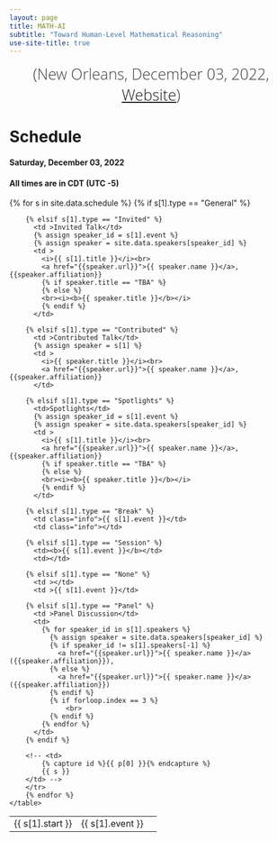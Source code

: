 ```yaml
---
layout: page
title: MATH-AI
subtitle: "Toward Human-Level Mathematical Reasoning"
use-site-title: true
---
```

<div class="venue" style="font-size: 27px; display: block; font-family: 'Open Sans', 'Helvetica Neue', Helvetica, Arial, sans-serif; font-weight: 300; color: #404040; text-align: center;">
  <!-- (NeurIPS 2022 Workshop: <a href="https://neurips.cc/Conferences/2022" target="_blank">Website</a>) <br> -->
  (New Orleans, December 03, 2022, <a href="https://neurips.cc/virtual/2022/workshop/50015" target="_blank">Website</a>)
</div>

# Schedule

#### Saturday, December 03, 2022
#### All times are in CDT (UTC -5)
<!-- #### Location: West 109 + 110, Area West Level 1 -->
<!-- #### Live Video Stream: [link](https://slideslive.com/neurips/neurips-2019-west-109-110-live) -->


<div class="container">
  <div class="row">
    <table class="table">
        {% for s in site.data.schedule %}
        <tr>
        <td>{{ s[1].start }}</td>
        {% if s[1].type == "General" %}
          <td>{{ s[1].event }}</td>
          <td></td>

        {% elsif s[1].type == "Invited" %}
          <td >Invited Talk</td>
          {% assign speaker_id = s[1].event %}
          {% assign speaker = site.data.speakers[speaker_id] %}
          <td >
            <i>{{ s[1].title }}</i><br>
            <a href="{{speaker.url}}">{{ speaker.name }}</a>, {{speaker.affiliation}}
            {% if speaker.title == "TBA" %}
            {% else %}
            <br><i><b>{{ speaker.title }}</b></i>
            {% endif %}
          </td>

        {% elsif s[1].type == "Contributed" %}
          <td >Contributed Talk</td>
          {% assign speaker = s[1] %}
          <td >
            <i>{{ speaker.title }}</i><br>
            <a href="{{speaker.url}}">{{ speaker.name }}</a>, {{speaker.affiliation}}
          </td>

        {% elsif s[1].type == "Spotlights" %}
          <td>Spotlights</td>
          {% assign speaker_id = s[1].event %}
          {% assign speaker = site.data.speakers[speaker_id] %}
          <td >
            <i>{{ s[1].title }}</i><br>
            <a href="{{speaker.url}}">{{ speaker.name }}</a>, {{speaker.affiliation}}
            {% if speaker.title == "TBA" %}
            {% else %}
            <br><i><b>{{ speaker.title }}</b></i>
            {% endif %}
          </td>

        {% elsif s[1].type == "Break" %}
          <td class="info">{{ s[1].event }}</td>
          <td class="info"></td>

        {% elsif s[1].type == "Session" %}
          <td><b>{{ s[1].event }}</b></td>
          <td></td>

        {% elsif s[1].type == "None" %}
          <td ></td>
          <td >{{ s[1].event }}</td>
          
        {% elsif s[1].type == "Panel" %}
          <td >Panel Discussion</td>
          <td>
            {% for speaker_id in s[1].speakers %}
              {% assign speaker = site.data.speakers[speaker_id] %}
              {% if speaker_id != s[1].speakers[-1] %}
                <a href="{{speaker.url}}">{{ speaker.name }}</a> ({{speaker.affiliation}}),
              {% else %}
                <a href="{{speaker.url}}">{{ speaker.name }}</a> ({{speaker.affiliation}})
              {% endif %}
              {% if forloop.index == 3 %}
                  <br>
              {% endif %}
            {% endfor %}
          </td>
        {% endif %}

        <!-- <td>
            {% capture id %}{{ p[0] }}{% endcapture %}
            {{ s }}
        </td> -->
        </tr>
        {% endfor %}
    </table>
  </div>